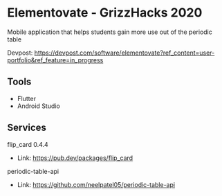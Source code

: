 # Elementovate - GrizzHacks 2020

Mobile application that helps students gain more use out of the periodic table

Devpost: https://devpost.com/software/elementovate?ref_content=user-portfolio&ref_feature=in_progress

## Tools
- Flutter
- Android Studio

## Services
flip_card 0.4.4
- Link: https://pub.dev/packages/flip_card

periodic-table-api
- Link: https://github.com/neelpatel05/periodic-table-api
